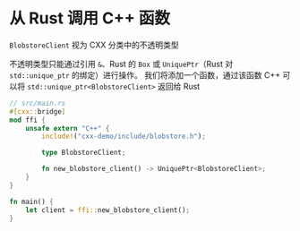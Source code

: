 
# 从 Rust 调用 C++ 函数
`BlobstoreClient` 视为 CXX 分类中的不透明类型

不透明类型只能通过引用 `&`、Rust 的 `Box` 或 `UniquePtr`（Rust 对 `std::unique_ptr` 的绑定）进行操作。
我们将添加一个函数，通过该函数 C++ 可以将 `std::unique_ptr<BlobstoreClient>` 返回给 Rust


```rust
// src/main.rs
#[cxx::bridge]
mod ffi {
    unsafe extern "C++" {
        include!("cxx-demo/include/blobstore.h");

        type BlobstoreClient;

        fn new_blobstore_client() -> UniquePtr<BlobstoreClient>;
    }
}

fn main() {
    let client = ffi::new_blobstore_client();
}
```